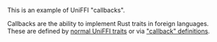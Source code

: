 This is an example of UniFFI "callbacks".

Callbacks are the ability to implement Rust traits in foreign languages. These are defined by
[normal UniFFI traits](../../docs/manual/src/foreign_traits.md) or via  ["callback" definitions](../../docs/manual/src/types/callback_interfaces.md).

